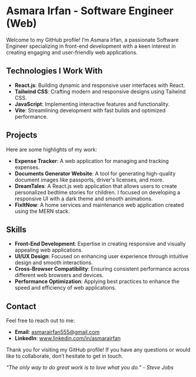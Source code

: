 # Asmara Irfan - Software Engineer (Web)

Welcome to my GitHub profile! I’m Asmara Irfan, a passionate Software Engineer specializing in front-end development with a keen interest in creating engaging and user-friendly web applications.

## Technologies I Work With

- **React.js**: Building dynamic and responsive user interfaces with React.
- **Tailwind CSS**: Crafting modern and responsive designs using Tailwind CSS.
- **JavaScript**: Implementing interactive features and functionality.
- **Vite**: Streamlining development with fast builds and optimized performance.

## Projects

Here are some highlights of my work:

- **Expense Tracker**: A web application for managing and tracking expenses.
- **Documents Generator Website**: A tool for generating high-quality document images like passports, driver's licenses, and more.
- **DreamTales**: A React.js web application that allows users to create personalized bedtime stories for children. I focused on developing a responsive UI with a dark theme and smooth animations.
- **FixItNow**: A home services and maintenance web application created using the MERN stack.

## Skills

- **Front-End Development**: Expertise in creating responsive and visually appealing web applications.
- **UI/UX Design**: Focused on enhancing user experience through intuitive design and smooth interactions.
- **Cross-Browser Compatibility**: Ensuring consistent performance across different web browsers and devices.
- **Performance Optimization**: Applying best practices to enhance the speed and efficiency of web applications.

## Contact

Feel free to reach out to me:

- **Email**: asmarairfan555@gmail.com
- **LinkedIn**: www.linkedin.com/in/asmarairfan

Thank you for visiting my GitHub profile! If you have any questions or would like to collaborate, don’t hesitate to get in touch.



*“The only way to do great work is to love what you do.” - Steve Jobs*

